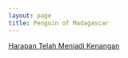 ```yaml
---
layout: page
title: Penguin of Madagascar
---
```


<div class="htl">
  <a href="/harapantelahmenjadikenangan-penguinofmadagascar">
Harapan Telah Menjadi Kenangan
  </a>
</div>
